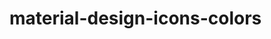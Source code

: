 # material-design-icons-colors
[red]: #F44336 (https://github.com/GreenRaccoon23/material-design-icons-colors/blob/master/red%2F44336/ic_android_48px.svg)  
[pink]: #E91E63 (https://github.com/GreenRaccoon23/material-design-icons-colors/blob/master/pink%2E91E63/ic_android_48px.svg)  
[purple]: #9C27B0 (https://github.com/GreenRaccoon23/material-design-icons-colors/blob/master/purple%29C27B0/ic_android_48px.svg)  
[deeppurple]: #673AB7 (https://github.com/GreenRaccoon23/material-design-icons-colors/blob/master/deeppurple%2673AB7/ic_android_48px.svg)  
[indigo]: #3F51B5 (https://github.com/GreenRaccoon23/material-design-icons-colors/blob/master/indigo%23F51B5/ic_android_48px.svg)  
[blue]: #2196F3 (https://github.com/GreenRaccoon23/material-design-icons-colors/blob/master/blue%22196F3/ic_android_48px.svg)  
[lightblue]: #03A9F4 (https://github.com/GreenRaccoon23/material-design-icons-colors/blob/master/lightblue%203A9F4/ic_android_48px.svg)  
[cyan]: #00BCD4 (https://github.com/GreenRaccoon23/material-design-icons-colors/blob/master/cyan%200BCD4/ic_android_48px.svg)  
[teal]: #009688 (https://github.com/GreenRaccoon23/material-design-icons-colors/blob/master/teal%2009688/ic_android_48px.svg)  
[green]: #4CAF50 (https://github.com/GreenRaccoon23/material-design-icons-colors/blob/master/green%24CAF50/ic_android_48px.svg)  
[green-2]: #00C853 (https://github.com/GreenRaccoon23/material-design-icons-colors/blob/master/green-2%200C853/ic_android_48px.svg)  
[green-3]: #00E676 (https://github.com/GreenRaccoon23/material-design-icons-colors/blob/master/green-3%200E676/ic_android_48px.svg)  
[green-4]: #00C853 (https://github.com/GreenRaccoon23/material-design-icons-colors/blob/master/green-4%200C853/ic_android_48px.svg)  
[lightgreen]: #8BC34A (https://github.com/GreenRaccoon23/material-design-icons-colors/blob/master/lightgreen%28BC34A/ic_android_48px.svg)  
[lime]: #CDDC39 (https://github.com/GreenRaccoon23/material-design-icons-colors/blob/master/lime%2CDDC39/ic_android_48px.svg)  
[yellow]: #FFEB3B (https://github.com/GreenRaccoon23/material-design-icons-colors/blob/master/yellow%2FFEB3B/ic_android_48px.svg)  
[amber]: #FFC107 (https://github.com/GreenRaccoon23/material-design-icons-colors/blob/master/amber%2FFC107/ic_android_48px.svg)  
[orange]: #FF9800 (https://github.com/GreenRaccoon23/material-design-icons-colors/blob/master/orange%2FF9800/ic_android_48px.svg)  
[deeporange]: #FF5722 (https://github.com/GreenRaccoon23/material-design-icons-colors/blob/master/deeporange%2FF5722/ic_android_48px.svg)  
[brown]: #795548 (https://github.com/GreenRaccoon23/material-design-icons-colors/blob/master/brown%2795548/ic_android_48px.svg)  
[grey]: #9E9E9E (https://github.com/GreenRaccoon23/material-design-icons-colors/blob/master/grey%29E9E9E/ic_android_48px.svg)  
[bluegrey]: #607D8B (https://github.com/GreenRaccoon23/material-design-icons-colors/blob/master/bluegrey%2607D8B/ic_android_48px.svg)
  
